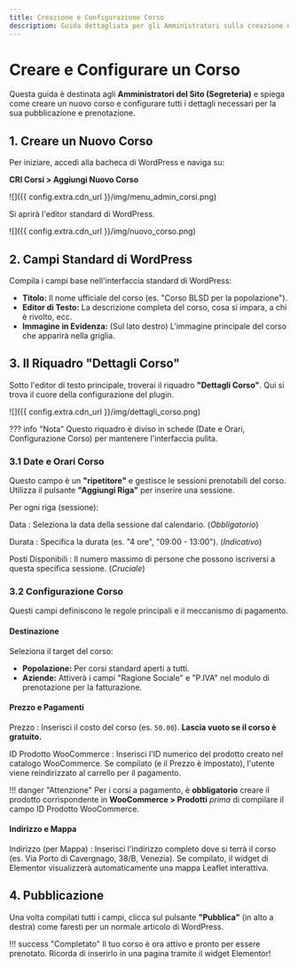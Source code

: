```yaml
---
title: Creazione e Configurazione Corso
description: Guida dettagliata per gli Amministratori sulla creazione di un nuovo corso con il plugin CRI Corsi.
---
```


# Creare e Configurare un Corso

Questa guida è destinata agli **Amministratori del Sito (Segreteria)** e spiega come creare un nuovo corso e configurare tutti i dettagli necessari per la sua pubblicazione e prenotazione.

## 1. Creare un Nuovo Corso

Per iniziare, accedi alla bacheca di WordPress e naviga su:

**CRI Corsi > Aggiungi Nuovo Corso**

![]({{ config.extra.cdn_url }}/img/menu_admin_corsi.png)

Si aprirà l'editor standard di WordPress.

![]({{ config.extra.cdn_url }}/img/nuovo_corso.png)

## 2. Campi Standard di WordPress

Compila i campi base nell'interfaccia standard di WordPress:

* **Titolo:** Il nome ufficiale del corso (es. "Corso BLSD per la popolazione").
* **Editor di Testo:** La descrizione completa del corso, cosa si impara, a chi è rivolto, ecc.
* **Immagine in Evidenza:** (Sul lato destro) L'immagine principale del corso che apparirà nella griglia.

## 3. Il Riquadro "Dettagli Corso"

Sotto l'editor di testo principale, troverai il riquadro **"Dettagli Corso"**. Qui si trova il cuore della configurazione del plugin.

![]({{ config.extra.cdn_url }}/img/dettagli_corso.png)

??? info "Nota"
    Questo riquadro è diviso in schede (Date e Orari, Configurazione Corso) per mantenere l'interfaccia pulita.

### 3.1 Date e Orari Corso

Questo campo è un **"ripetitore"** e gestisce le sessioni prenotabili del corso. Utilizza il pulsante **"Aggiungi Riga"** per inserire una sessione.

Per ogni riga (sessione):

Data
:   Seleziona la data della sessione dal calendario. (*Obbligatorio*)

Durata
:   Specifica la durata (es. "4 ore", "09:00 - 13:00"). (*Indicativo*)

Posti Disponibili
:   Il numero massimo di persone che possono iscriversi a questa specifica sessione. (*Cruciale*)

### 3.2 Configurazione Corso

Questi campi definiscono le regole principali e il meccanismo di pagamento.

#### Destinazione

Seleziona il target del corso:

* **Popolazione:** Per corsi standard aperti a tutti.
* **Aziende:** Attiverà i campi "Ragione Sociale" e "P.IVA" nel modulo di prenotazione per la fatturazione.

#### Prezzo e Pagamenti

Prezzo
:   Inserisci il costo del corso (es. `50.00`). **Lascia vuoto se il corso è gratuito.**

ID Prodotto WooCommerce
:   Inserisci l'ID numerico del prodotto creato nel catalogo WooCommerce. Se compilato (e il Prezzo è impostato), l'utente viene reindirizzato al carrello per il pagamento.

!!! danger "Attenzione"
    Per i corsi a pagamento, è **obbligatorio** creare il prodotto corrispondente in **WooCommerce > Prodotti** *prima* di compilare il campo ID Prodotto WooCommerce.

#### Indirizzo e Mappa

Indirizzo (per Mappa)
:   Inserisci l'indirizzo completo dove si terrà il corso (es. Via Porto di Cavergnago, 38/B, Venezia). Se compilato, il widget di Elementor visualizzerà automaticamente una mappa Leaflet interattiva.

## 4. Pubblicazione

Una volta compilati tutti i campi, clicca sul pulsante **"Pubblica"** (in alto a destra) come faresti per un normale articolo di WordPress.

!!! success "Completato"
    Il tuo corso è ora attivo e pronto per essere prenotato. Ricorda di inserirlo in una pagina tramite il widget Elementor!